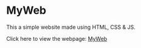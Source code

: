 # MyWeb
This a simple website made using HTML, CSS &amp; JS.

Click here to view the webpage: [MyWeb](https://github.com/deytulsi18/MyWeb.git/index.html)
